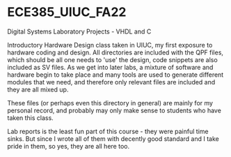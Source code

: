 # ECE385_UIUC_FA22
Digital Systems Laboratory Projects - VHDL and C

Introductory Hardware Design class taken in UIUC, my first exposure to hardware coding and design.
All directories are included with the QPF files, which should be all one needs to 'use' the design, code snippets are also included as SV files.
As we get into later labs, a mixture of software and hardware begin to take place and many tools are used to generate different modules that we need, and therefore only relevant files are included and they are all mixed up.

These files (or perhaps even this directory in general) are mainly for my personal record, and probably may only make sense to students who have taken this class.

Lab reports is the least fun part of this course - they were painful time sinks. But since I wrote all of them with decently good standard and I take pride in them, so yes, they are all here too.
